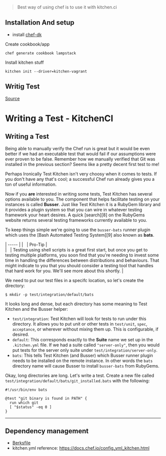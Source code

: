 > Best way of using chef is to use it with kitchen.ci


Installation And setup
----

- install [chef-dk]( https://downloads.chef.io/chef-dk/)

Create cookbook/app

    chef generate cookbook lampstack
    
Install kitchen stuff

    kitchen init --driver=kitchen-vagrant
    

Writig Test
------


[Source](http://kitchen.ci/docs/getting-started/writing-test "Permalink to  Writing a Test - KitchenCI ")

#  Writing a Test - KitchenCI 


## Writing a Test

Being able to manually verify the Chef run is great but it would be even better if we had an executable test that would fail if our assumptions were ever proven to be false. Remember how we manually verified that Git was installed in the previous section? Seems like a pretty decent first test to me!

Perhaps Ironically Test Kitchen isn't very choosy when it comes to tests. If you don't have any that's cool; a successful Chef run already gives you a ton of useful information.

Now if you **are** interested in writing some tests, Test Kitchen has several options available to you. The component that helps facilitate testing on your instances is called **Busser**. Just like Test Kitchen it is a RubyGem library and it provides a plugin system so that you can wire in whatever testing framework your heart desires. A quick [search][8] on the RubyGems website returns several testing frameworks currently available to you.

To keep things simple we're going to use the `busser-bats` runner plugin which uses the [Bash Automated Testing System][9] also known as **bats**.

| ----- |
|  &nbsp; |  Pro-Tip |  
|  &nbsp; |  Testing using shell scripts is a great first start, but once you get to testing multiple platforms, you soon find that you're needing to invest some time in handling the differences between distributions and behaviours. That might indicate to you that you should consider a testing tool that handles that hard work for you. We'll see more about this shortly. | 

We need to put our test files in a specifc location, so let's create the directory:
    
    
    $ mkdir -p test/integration/default/bats
    

It looks long and dense, but each directory has some meaning to Test Kitchen and the Busser helper:

* `test/integration`: Test Kitchen will look for tests to run under this directory. It allows you to put unit or other tests in `test/unit`, `spec`, `acceptance`, or wherever without mixing them up. This is configurable, if desired.
* `default`: This corresponds exactly to the **Suite** name we set up in the `.kitchen.yml` file. If we had a suite called `"server-only"`, then you would put tests for the server only suite under `test/integration/server-only`.
* `bats`: This tells Test Kitchen (and Busser) which Busser runner plugin needs to be installed on the remote instance. In other words the `bats` directory name will cause Busser to install `busser-bats` from RubyGems.

Okay, long directories are long. Let's write a test. Create a new file called `test/integration/default/bats/git_installed.bats` with the following:
    
    
    #!/usr/bin/env bats
    
    @test "git binary is found in PATH" {
      run which git
      [ "$status" -eq 0 ]
    }
    

* * *
  


Dependency management
--

- [Berksfile](berkshelf.com)
- kitchen.yml reference: https://docs.chef.io/config_yml_kitchen.html
